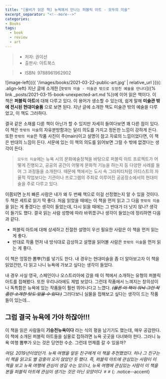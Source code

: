```yaml
---
title: "[올비가 읽은 책] 뉴욕에서 만나는 퍼블릭 아트 - 모두의 미술"
excerpt_separator: "<!--more-->"
categories:
- Books
tags:
  - book
  - review
  - art
---
```


> * 저자: 권이선
> * 출판사: 아트북스
<!--more-->
> * ISBN: 9788961962902

![image-left]({{ '/images/books/2021-03-22-public-art.jpg' | relative_url }}){: .align-left} 지난 글에 소개한 [`뜻밖의 미술 - 미술관 밖으로 도망친 예술을 만나다`]({% link _posts/2021-03-15-book-unexpected-art.md %})에 이어 읽은 책이다. 이 책은 **퍼블릭 아트**에 대해 다루고 있다. 이 용어가 생소할 수 있는데, 쉽게 말해 **미술관 밖에 전시된 현대미술품** 으로 보면 된다. 지난 글에 소개한 책도 미술관 밖의 예술을 다루었고, 이 책도 그러하다.

결국 같은 소재를 다룬 책이 아닌가 할 수 있지만 자세히 들여다보면 꽤 다른 점이 있다. 이 책은 `뜻밖의 미술`의 자유분방함과는 달리 의도를 가지고 정돈한 느낌이 강하게 든다. 또한 `뜻밖의 미술`은 작품 사진이 주(main)이고 설명이 참고 자료의 느낌이었다면, 이 책은 반대의 느낌이 든다. 서문에 있는 이 책의 의도를 읽어보면 그럴 수 밖에 없겠다는 생각이 든다.

> `모두의 미술`에는 뉴욕 시의 문화예술정책을 바탕으로 퍼블릭 아트 프로젝트가 어떻게 진행되고, 공공의 공간이 어떻게 문화적 기능을 하는지 등 다양한 사례를 들어 그 과정들을 소개한다. 때문에 책에서는 도시 속 그라피티처럼 아티스트의 자율적 작업보다는 기관이나 프로그램의 주최로 이루어진 공공장소에서의 현대미술을 주로 다루고 있다.

이쯤되면 눈치 빠른 사람은 내가 왜 두 번째 책으로 이걸 선정했는지 알 수 있을 것이다. 두 책은 세트로 읽기 딱 좋다. 처음 읽었을 때에는 이 책을 먼저 읽고 그 다음 `뜻밖의 미술`을 읽는 게 좋겠다는 생각이 들었는데, 다시 읽을 때에는 그 반대가 더 낫지 않나? 생각이 들기도 했다. 결국 읽는 사람 성향에 따라 바뀌겠구나 생각이 들었는데 정리하면 다음과 같다.

* 퍼블릭 아트에 대해 상세하고 친절한 설명이 우선 필요한 사람은 이 책을 먼저 읽는 게 좋다.
* 반대로 작품 먼저 내 방식대로 감상하고 설명을 읽어볼 사람은 `뜻밖의 미술`을 먼저 읽는 게 좋다.

이 책은 엉뚱한 뽐뿌(?)를 넣기도 한다. 내 경우는 현대미술을 좀 더 알아보고자 이 책을 읽었건만, 다 읽고 나니 뉴욕에 가보고 싶다는 생각이 들었다.

내 경우 사실 영국, 스페인이나 오스트리아에 갔을 때 이 책에서 소개하는 유형의 퍼블릭 아트를 접해봤다. 또한 우리나라에도 제법 보았다. 그런데 작품에서 느껴지는 창의성이나 독특함은 뉴욕에 있는 작품들이 훨씬 뛰어나다고 느꼈다. *<strike>(물론 이 책이 워낙 그런 작품만 소개한 탓도 있을 수 있다.)</strike>* 그러다보니 실물을 접해보고 싶다는 생각이 드는 작품들이 있는데...

## 그럼 결국 뉴욕에 가야 하잖아!!!

이 책을 읽은 사람들이 **기승전뉴욕이다** 라는 식의 평을 남기기도 했는데, 매우 공감한다. 이 책에 소개된 퍼블릭 아트들을 실물로 접하려면 뉴욕 곳곳을 다녀봐야 한다. 그러니 뉴욕 여행 뽐뿌가 오는 것은 당연한 수순. 그런데 언제쯤 갈 수 있을까?

_여담. 2019년이었던가. 뉴욕 여행을 앞둔 친구에게 이 책을 추천했었다. 허나 그 친구는 이 책을 읽고도 별 감흥이 오지 않았던 듯 했다. 즉, 퍼블릭 아트에 관심있는 사람이 이 책을 보고 뉴욕 여행에 관심이 생길 수는 있으나, 뉴욕 여행에 관심있는 사람이 이 책을 본들 퍼블릭 아트에 관심이 생기는 것은 아닌 모양이다 ㅎㅎ_
{: .notice--accent}
